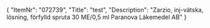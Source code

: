 {
  "ItemNr": "072739",
  "Title": "test",
  "Description": "Zarzio, inj-vätska, lösning, förfylld spruta 30 ME/0,5 ml Paranova Läkemedel AB"
}